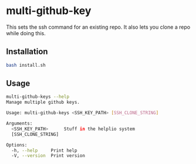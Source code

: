# multi-github-key

This sets the ssh command for an existing repo. It also lets you clone a repo while doing this.


## Installation
```bash
bash install.sh
```

## Usage
```bash
multi-github-keys --help
Manage multiple github keys.

Usage: multi-github-keys <SSH_KEY_PATH> [SSH_CLONE_STRING]

Arguments:
  <SSH_KEY_PATH>      Stuff in the helplio system
  [SSH_CLONE_STRING]

Options:
  -h, --help     Print help
  -V, --version  Print version

```
